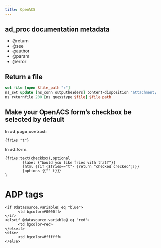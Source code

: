 ```yaml
---
title: OpenACS
---
```


## ad_proc documentation metadata

* @return
* @see
* @author
* @param
* @error

## Return a file

```tcl
set file [open $file_path "r"]
ns_set update [ns_conn outputheaders] content-disposition "attachment; filename=$filename"
ns_returnfile 200 [ns_guesstype $file] $file_path
```

## Make your OpenACS form’s checkbox be selected by default
In ad_page_contract:

```
{fries "t"}
```

In ad_form:

```
{fries:text(checkbox),optional
        {label {"Would you like fries with that?"}}
        {html {[if {$fries=="t"} {return "checked checked"}]}}
        {options {{"" t}}}
}
```

# ADP tags

```
<if @datasource.variable@ eq "blue">
      <td bgcolor=#0000ff>
</if>
<elseif @datasource.variable@ eq "red">
      <td bgcolor=red>
</elseif>
<else>
      <td bgcolor=#ffffff>
</else>
```
